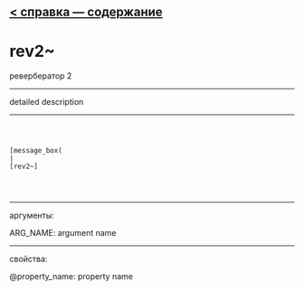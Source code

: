 [< справка — содержание](ceammc_lib.html)
---

# rev2~


ревербератор 2

---

detailed description
<br>


---


```



[message_box(                                 
|
[rev2~]


            
```

---
аргументы:

ARG_NAME: argument name<br>

---
свойства:

@property_name: property name<br>

